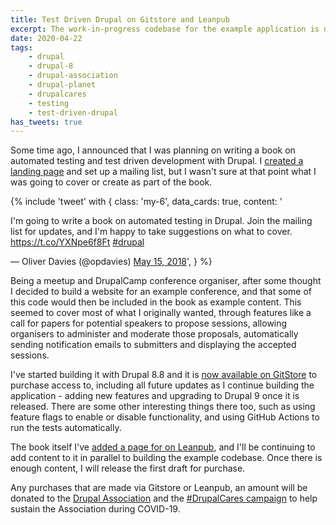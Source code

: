 ```yaml
---
title: Test Driven Drupal on Gitstore and Leanpub
excerpt: The work-in-progress codebase for the example application is now on Gitstore.
date: 2020-04-22
tags:
    - drupal
    - drupal-8
    - drupal-association
    - drupal-planet
    - drupalcares
    - testing
    - test-driven-drupal
has_tweets: true
---
```


Some time ago, I announced that I was planning on writing a book on automated testing and test driven development with Drupal. I [created a landing page][landing page] and set up a mailing list, but I wasn't sure at that point what I was going to cover or create as part of the book.


{% include 'tweet' with {
    class: 'my-6',
    data_cards: true,
    content: '<p lang="en" dir="ltr">I&#39;m going to write a book on automated testing in Drupal. Join the mailing list for updates, and I&#39;m happy to take suggestions on what to cover. <a href="https://t.co/YXNpe6f8Ft">https://t.co/YXNpe6f8Ft</a> <a href="https://twitter.com/hashtag/drupal?src=hash&amp;ref_src=twsrc%5Etfw">#drupal</a></p>&mdash; Oliver Davies (@opdavies) <a href="https://twitter.com/opdavies/status/996483775994433536?ref_src=twsrc%5Etfw">May 15, 2018</a></blockquote>',
} %}

Being a meetup and DrupalCamp conference organiser, after some thought I decided to build a website for an example conference, and that some of this code would then be included in the book as example content. This seemed to cover most of what I originally wanted, through features like a call for papers for potential speakers to propose sessions, allowing organisers to administer and moderate those proposals, automatically sending notification emails to submitters and displaying the accepted sessions.

I've started building it with Drupal 8.8 and it is [now available on GitStore][gitstore] to purchase access to, including all future updates as I continue building the application - adding new features and upgrading to Drupal 9 once it is released. There are some other interesting things there too, such as using feature flags to enable or disable functionality, and using GitHub Actions to run the tests automatically.

The book itself I've [added a page for on Leanpub][leanpub], and I'll be continuing to add content to it in parallel to building the example codebase. Once there is enough content, I will release the first draft for purchase.

Any purchases that are made via Gitstore or Leanpub, an amount will be donated to the [Drupal Association][] and the [#DrupalCares campaign][drupalcares] to help sustain the Association during COVID-19.

[drupal association]: https://www.drupal.org/association
[drupalcares]: https://www.drupal.org/association/drupal-cares-challenge
[gitstore]: https://enjoy.gitstore.app/repositories/opdavies/test-driven-drupal-conference-app
[landing page]: /test-driven-drupal
[leanpub]: https://leanpub.com/test-driven-drupal
